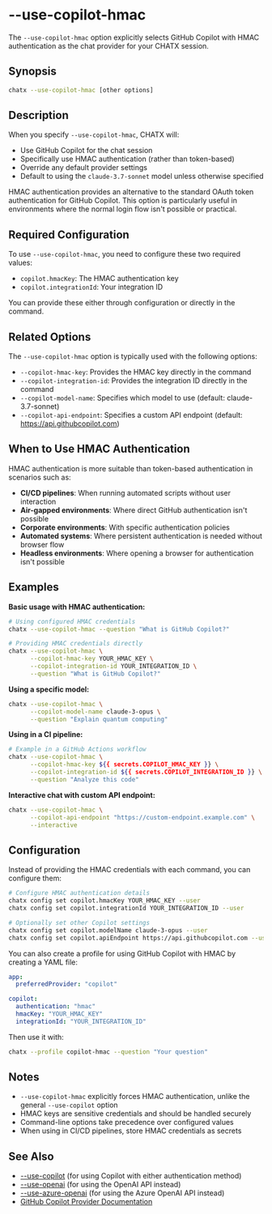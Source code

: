 # --use-copilot-hmac

The `--use-copilot-hmac` option explicitly selects GitHub Copilot with HMAC authentication as the chat provider for your CHATX session.

## Synopsis

```bash
chatx --use-copilot-hmac [other options]
```

## Description

When you specify `--use-copilot-hmac`, CHATX will:

- Use GitHub Copilot for the chat session
- Specifically use HMAC authentication (rather than token-based)
- Override any default provider settings
- Default to using the `claude-3.7-sonnet` model unless otherwise specified

HMAC authentication provides an alternative to the standard OAuth token authentication for GitHub Copilot. This option is particularly useful in environments where the normal login flow isn't possible or practical.

## Required Configuration

To use `--use-copilot-hmac`, you need to configure these two required values:

- `copilot.hmacKey`: The HMAC authentication key
- `copilot.integrationId`: Your integration ID

You can provide these either through configuration or directly in the command.

## Related Options

The `--use-copilot-hmac` option is typically used with the following options:

- `--copilot-hmac-key`: Provides the HMAC key directly in the command
- `--copilot-integration-id`: Provides the integration ID directly in the command
- `--copilot-model-name`: Specifies which model to use (default: claude-3.7-sonnet)
- `--copilot-api-endpoint`: Specifies a custom API endpoint (default: https://api.githubcopilot.com)

## When to Use HMAC Authentication

HMAC authentication is more suitable than token-based authentication in scenarios such as:

- **CI/CD pipelines**: When running automated scripts without user interaction
- **Air-gapped environments**: Where direct GitHub authentication isn't possible
- **Corporate environments**: With specific authentication policies
- **Automated systems**: Where persistent authentication is needed without browser flow
- **Headless environments**: Where opening a browser for authentication isn't possible

## Examples

**Basic usage with HMAC authentication:**

```bash
# Using configured HMAC credentials
chatx --use-copilot-hmac --question "What is GitHub Copilot?"

# Providing HMAC credentials directly
chatx --use-copilot-hmac \
      --copilot-hmac-key YOUR_HMAC_KEY \
      --copilot-integration-id YOUR_INTEGRATION_ID \
      --question "What is GitHub Copilot?"
```

**Using a specific model:**

```bash
chatx --use-copilot-hmac \
      --copilot-model-name claude-3-opus \
      --question "Explain quantum computing"
```

**Using in a CI pipeline:**

```bash
# Example in a GitHub Actions workflow
chatx --use-copilot-hmac \
      --copilot-hmac-key ${{ secrets.COPILOT_HMAC_KEY }} \
      --copilot-integration-id ${{ secrets.COPILOT_INTEGRATION_ID }} \
      --question "Analyze this code"
```

**Interactive chat with custom API endpoint:**

```bash
chatx --use-copilot-hmac \
      --copilot-api-endpoint "https://custom-endpoint.example.com" \
      --interactive
```

## Configuration

Instead of providing the HMAC credentials with each command, you can configure them:

```bash
# Configure HMAC authentication details
chatx config set copilot.hmacKey YOUR_HMAC_KEY --user
chatx config set copilot.integrationId YOUR_INTEGRATION_ID --user

# Optionally set other Copilot settings
chatx config set copilot.modelName claude-3-opus --user
chatx config set copilot.apiEndpoint https://api.githubcopilot.com --user
```

You can also create a profile for using GitHub Copilot with HMAC by creating a YAML file:

```yaml title="copilot-hmac.yaml (in .chatx/profiles directory)"
app:
  preferredProvider: "copilot"

copilot:
  authentication: "hmac"
  hmacKey: "YOUR_HMAC_KEY"
  integrationId: "YOUR_INTEGRATION_ID"
```

Then use it with:

```bash
chatx --profile copilot-hmac --question "Your question"
```

## Notes

- `--use-copilot-hmac` explicitly forces HMAC authentication, unlike the general `--use-copilot` option
- HMAC keys are sensitive credentials and should be handled securely
- Command-line options take precedence over configured values
- When using in CI/CD pipelines, store HMAC credentials as secrets

## See Also

- [--use-copilot](./use-copilot.md) (for using Copilot with either authentication method)
- [--use-openai](./use-openai.md) (for using the OpenAI API instead)
- [--use-azure-openai](./use-azure-openai.md) (for using the Azure OpenAI API instead)
- [GitHub Copilot Provider Documentation](/providers/github-copilot.md)